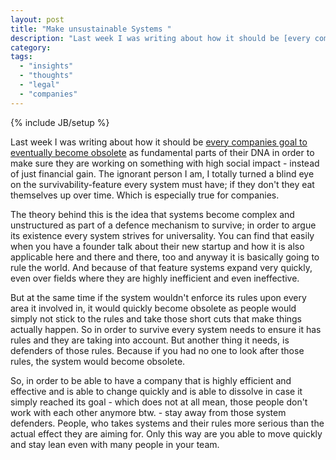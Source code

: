 ```yaml
---
layout: post
title: "Make unsustainable Systems "
description: "Last week I was writing about how it should be [every companies goal to eventually become obsolete](/2013/05/15/cease-to-exist/) as fundamental parts of their DNA in order to make sure they are working on something with high social impact - instead of just financial gain. The ignorant person I am, I totally turned a blind eye on the survivability-feature every system must have; if they don't they eat themselves up over time. Which is especially true for companies."
category:
tags:
  - "insights"
  - "thoughts"
  - "legal"
  - "companies"
---
```

{% include JB/setup %}

Last week I was writing about how it should be [every companies goal to eventually become obsolete](/2013/05/15/cease-to-exist/) as fundamental parts of their DNA in order to make sure they are working on something with high social impact - instead of just financial gain. The ignorant person I am, I totally turned a blind eye on the survivability-feature every system must have; if they don't they eat themselves up over time. Which is especially true for companies.

The theory behind this is the idea that systems become complex and unstructured as part of a defence mechanism to survive; in order to argue its existence every system strives for universality. You can find that easily when you have a founder talk about their new startup and how it is also applicable here and there and there, too and anyway it is basically going to rule the world. And because of that feature systems expand very quickly, even over fields where they are highly inefficient and even ineffective.

But at the same time if the system wouldn't enforce its rules upon every area it involved in, it would quickly become obsolete as people would simply not stick to the rules and take those short cuts that make things actually happen. So in order to survive every system needs to ensure it has rules and they are taking into account. But another thing it needs, is defenders of those rules. Because if you had no one to look after those rules, the system would become obsolete.

So, in order to be able to have a company that is highly efficient and effective and is able to change quickly and is able to dissolve in case it simply reached its goal - which does not at all mean, those people don't work with each other anymore btw. - stay away from those system defenders. People, who takes systems and their rules more serious than the actual effect they are aiming for. Only this way are you able to move quickly and stay lean even with many people in your team.
